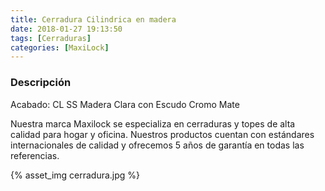 ```yaml
---
title: Cerradura Cilindrica en madera
date: 2018-01-27 19:13:50
tags: [Cerraduras]
categories: [MaxiLock]
---
```


### Descripción

Acabado: CL SS Madera Clara con Escudo Cromo Mate

Nuestra marca Maxilock se especializa en cerraduras y topes de alta calidad para hogar y oficina. Nuestros productos cuentan con estándares internacionales de calidad y ofrecemos 5 años de garantía en todas las referencias.

{% asset_img cerradura.jpg %}
